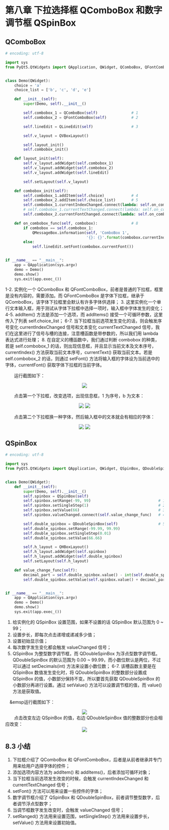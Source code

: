 # 第八章 下拉选择框 QComboBox 和数字调节框 QSpinBox

## QComboBox

```python
# encoding: utf-8

import sys
from PyQt5.QtWidgets import QApplication, QWidget, QComboBox, QFontComboBox, QLineEdit, QMessageBox, QVBoxLayout


class Demo(QWidget):
    choice = 'a'
    choice_list = ['b', 'c', 'd', 'e']

    def __init__(self):
        super(Demo, self).__init__()

        self.combobox_1 = QComboBox(self)               # 1
        self.combobox_2 = QFontComboBox(self)           # 2

        self.lineEdit = QLineEdit(self)                 # 3

        self.v_layout = QVBoxLayout()

        self.layout_init()
        self.combobox_init()

    def layout_init(self):
        self.v_layout.addWidget(self.combobox_1)
        self.v_layout.addWidget(self.combobox_2)
        self.v_layout.addWidget(self.lineEdit)

        self.setLayout(self.v_layout)

    def combobox_init(self):
        self.combobox_1.addItem(self.choice)            # 4
        self.combobox_2.addItem(self.choice_list)       # 5
        self.combobox_1.currentIndexChanged.connect(lambda: self.on_combobox_func(self.combobox_1)) # 6
        # self.combobox_1.currentTextChanged.connect(lambda: self.on_combobox_func(self.combobox_1))  # 7
        self.combobox_2.currentFontChanged.connect(lambda: self.on_combobox_func(self.combobox_2))

    def on_combobox_func(self, combobox):               # 8
        if combobox == self.combobox_1:
            QMessageBox.information(self, 'ComboBox 1',
                                    '{}: {}'.format(combobox.currentIndex(), combobox.currentText()))
        else:
            self.lineEdit.setFont(combobox.currentFont())


if __name__ == "__main__":
    app = QApplication(sys.argv)
    demo = Demo()
    demo.show()
    sys.exit(app.exec_())
```

1-2. 实例化一个 QComboBox 和 QFontComboBox，前者是普通的下拉框，框里是没有内容的，需要添加。而 QFontComboBox 是字体下拉框，继承于 QComboBox，该字体下拉框里会默认有许多字体供选择；
3. 这里实例化一个单行文本输入框，用于测试从字体下拉框中选择一项时，输入框中字体发生的变化；
4-5. addItem() 方法是添加一个选项，而 addItems() 接受一个可循环参数，这里传入了列表 self.choice_list；
6-7. 当下拉框当前选项发生变化的话，则会触发序号变化 currentIndexChanged 信号和文本变化 currentTextChanged 信号，我们在这里进行了信号与槽的连接，注意槽函数是带参数的，所以我们用 lambda 表达式进行处理；
8. 在自定义的槽函数中，我们通过判断 combobox 的种类，若是 self.combobox_1 的话，则出现信息框，并且显示当前文本及文本序号，currentIndex() 方法获取当前文本序号，currentText() 获取当前文本。若是 self.combobox_2 的话，则通过 setFont() 方法将输入框的字体设为当前选中的字体，currentFont() 获取字体下拉框的当前字体。

&emsp;&emsp;运行截图如下：
<div align=center>
<image src='images/8-1-1.png'>
</div>

&emsp;&emsp;点击第一个下拉框，改变选项，出现信息框，1 为序号，b 为文本：
<div align=center>
<image src='images/8-1-2.png'>
<image src='images/8-1-3.png'>
</div>

&emsp;&emsp;点击第二个下拉框换一种字体，然后输入框中的文本就会有相应的字体：
<div align=center>
<image src='images/8-1-4.png'>
<image src='images/8-1-5.png'>
</div>

## QSpinBox

```python
# encoding: utf-8

import sys
from PyQt5.QtWidgets import QApplication, QWidget, QSpinBox, QDoubleSpinBox, QHBoxLayout


class Demo(QWidget):
    def __init__(self):
        super(Demo, self).__init__()
        self.spinbox = QSpinBox(self)
        self.spinbox.setRange(-99, 99)                              # 1
        self.spinbox.setSingleStep(1)                               # 2
        self.spinbox.setValue(66)                                   # 3
        self.spinbox.valueChanged.connect(self.value_change_func)   # 4

        self.double_spinbox = QDoubleSpinBox(self)                  # 5
        self.double_spinbox.setRange(-99.99, 99.99)
        self.double_spinbox.setSingleStep(0.01)
        self.double_spinbox.setValue(66.66)

        self.h_layout = QHBoxLayout()
        self.h_layout.addWidget(self.spinbox)
        self.h_layout.addWidget(self.double_spinbox)
        self.setLayout(self.h_layout)

    def value_change_func(self):
        decimal_part = self.double_spinbox.value() - int(self.double_spinbox.value())   # 6
        self.double_spinbox.setValue(self.spinbox.value() + decimal_part)               # 7


if __name__ == "__main__":
    app = QApplication(sys.argv)
    demo = Demo()
    demo.show()
    sys.exit(app.exec_())
```

1. 给实例化的 QSpinBox 设置范围，如果不设置的话 QSpinBox 默认范围为 0 ~ 99；
2. 设置步长，即每次点击递增或递减多少值；
3. 设置初始显示值；
4. 每次数字发生变化都会触发 valueChanged 信号；
5. QSpinBox 为整型数字调节框，而 QDoubleSpinBox 为浮点型数字调节框。QDoubleSpinBox 的默认范围为 0.00 ~ 99.99，而小数位默认是两位，不过可以通过 setDecimals(int) 方法来设置小数位数；
6-7. 该槽函数主要是在 QSpinBox 数值发生变化时，将 QDoubleSpinBox 的整数部分设置成 QSpinBox 的值，小数部分保持不变。所以要首先获取 QDoubleSpinBox 的小数部分再进行设置。通过 setValue() 方法可以设置调节框的值，而 value() 方法是获取值。

&emsp;&emsp运行截图如下：
<div align=center>
<image src='images/8-2-1.png'>
</div>
&emsp;&emsp;点击改变左边 QSpinBox 的值，右边 QDoubleSpinBox 值的整数部分也会相应改变：
<div align=center>
<image src='images/8-2-2.png'>
</div>

## 8.3 小结

1. 下拉框介绍了 QComboBox 和 QFontComboBox，后者是从前者继承并专门用来给用户选择字体的控件；
2. 添加选项内容方法为 addItem() 和 addItems()，后者添加可循环对象；
3. 当下拉框当前选项发生改变的时候，会触发 currentIndexChanged 和 currentTextChanged 信号；
4. setFont() 方法可以用来设置一些控件的字体；
5. 数字调节框介绍了 QSpinBox 和 QDoubleSpinBox，前者调节整型数字，后者调节浮点型数字；
6. 当调节框数字发生改变时，会触发 valueChanged 信号；
7. setRanged() 方法用来设置范围，setSingleStep() 方法用来设置步长，setValue() 方法用来设置初始值。